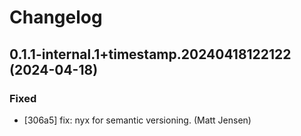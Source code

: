 # Changelog


## 0.1.1-internal.1+timestamp.20240418122122 (2024-04-18)

### Fixed

* [306a5] fix: nyx for semantic versioning. (Matt Jensen)

